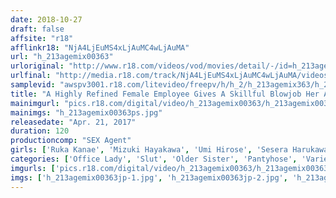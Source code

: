 ```yaml
---
date: 2018-10-27
draft: false
affsite: "r18"
afflinkr18: "NjA4LjEuMS4xLjAuMC4wLjAuMA"
url: "h_213agemix00363"
urloriginal: "http://www.r18.com/videos/vod/movies/detail/-/id=h_213agemix00363"
urlfinal: "http://media.r18.com/track/NjA4LjEuMS4xLjAuMC4wLjAuMA/videos/vod/movies/detail/-/id=h_213agemix00363"
samplevid: "awspv3001.r18.com/litevideo/freepv/h/h_2/h_213agemix363/h_213agemix363_dmb_s.mp4"
title: "A Highly Refined Female Employee Gives A Skillful Blowjob Her Abilities To Accomplish Her Goals Within A Limited Amount Of Time Are Unchanged No Matter What She's Asked To Do"
mainimgurl: "pics.r18.com/digital/video/h_213agemix00363/h_213agemix00363ps.jpg"
mainimgs: "h_213agemix00363ps.jpg"
releasedate: "Apr. 21, 2017"
duration: 120
productioncomp: "SEX Agent"
girls: ['Ruka Kanae', 'Mizuki Hayakawa', 'Umi Hirose', 'Sesera Harukawa', 'Ryo Makoto', 'Yurina Aizawa', 'Rin Kuramochi (Sakura Mochizuki)', 'Nana Kamiyama']
categories: ['Office Lady', 'Slut', 'Older Sister', 'Pantyhose', 'Variety', 'Blowjob', 'Hi-Def']
imgurls: ['pics.r18.com/digital/video/h_213agemix00363/h_213agemix00363jp-1.jpg', 'pics.r18.com/digital/video/h_213agemix00363/h_213agemix00363jp-2.jpg', 'pics.r18.com/digital/video/h_213agemix00363/h_213agemix00363jp-3.jpg', 'pics.r18.com/digital/video/h_213agemix00363/h_213agemix00363jp-4.jpg', 'pics.r18.com/digital/video/h_213agemix00363/h_213agemix00363jp-5.jpg', 'pics.r18.com/digital/video/h_213agemix00363/h_213agemix00363jp-6.jpg', 'pics.r18.com/digital/video/h_213agemix00363/h_213agemix00363jp-7.jpg', 'pics.r18.com/digital/video/h_213agemix00363/h_213agemix00363jp-8.jpg', 'pics.r18.com/digital/video/h_213agemix00363/h_213agemix00363jp-9.jpg', 'pics.r18.com/digital/video/h_213agemix00363/h_213agemix00363jp-10.jpg', 'pics.r18.com/digital/video/h_213agemix00363/h_213agemix00363jp-11.jpg', 'pics.r18.com/digital/video/h_213agemix00363/h_213agemix00363jp-12.jpg', 'pics.r18.com/digital/video/h_213agemix00363/h_213agemix00363jp-13.jpg', 'pics.r18.com/digital/video/h_213agemix00363/h_213agemix00363jp-14.jpg', 'pics.r18.com/digital/video/h_213agemix00363/h_213agemix00363jp-15.jpg', 'pics.r18.com/digital/video/h_213agemix00363/h_213agemix00363jp-16.jpg', 'pics.r18.com/digital/video/h_213agemix00363/h_213agemix00363jp-17.jpg', 'pics.r18.com/digital/video/h_213agemix00363/h_213agemix00363jp-18.jpg', 'pics.r18.com/digital/video/h_213agemix00363/h_213agemix00363jp-19.jpg', 'pics.r18.com/digital/video/h_213agemix00363/h_213agemix00363jp-20.jpg']
imgs: ['h_213agemix00363jp-1.jpg', 'h_213agemix00363jp-2.jpg', 'h_213agemix00363jp-3.jpg', 'h_213agemix00363jp-4.jpg', 'h_213agemix00363jp-5.jpg', 'h_213agemix00363jp-6.jpg', 'h_213agemix00363jp-7.jpg', 'h_213agemix00363jp-8.jpg', 'h_213agemix00363jp-9.jpg', 'h_213agemix00363jp-10.jpg', 'h_213agemix00363jp-11.jpg', 'h_213agemix00363jp-12.jpg', 'h_213agemix00363jp-13.jpg', 'h_213agemix00363jp-14.jpg', 'h_213agemix00363jp-15.jpg', 'h_213agemix00363jp-16.jpg', 'h_213agemix00363jp-17.jpg', 'h_213agemix00363jp-18.jpg', 'h_213agemix00363jp-19.jpg', 'h_213agemix00363jp-20.jpg']
---
```

